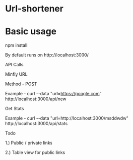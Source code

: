 # Url-shortener
# Basic usage
npm install

By default runs on http://localhost:3000/

API Calls

Minfiy URL

Method - POST

Example - curl --data "url=https://google.com' http://localhost:3000/api/new

Get Stats

Example - curl --data "url=http://localhost:3000/msddwdw" http://localhost:3000/api/stats



Todo

1.) Public / private links

2.) Table view for public links
